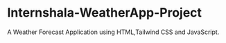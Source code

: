 # Internshala-WeatherApp-Project
 
A Weather Forecast Application using HTML,Tailwind CSS and JavaScript. 